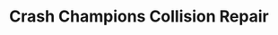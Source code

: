 ---
title: "Crash Champions Collision Repair"
url: /dover/crash-champions-collision-repair/
shop: Autowerkstatt
---